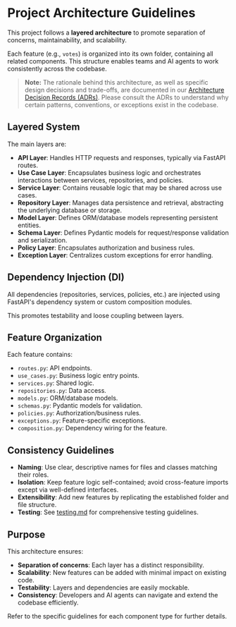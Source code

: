 # Project Architecture Guidelines

This project follows a **layered architecture** to promote separation of concerns, maintainability, and scalability.

Each feature (e.g., `votes`) is organized into its own folder, containing all related components. This structure enables teams and AI agents to work consistently across the codebase.

> **Note:** The rationale behind this architecture, as well as specific design decisions and trade-offs, are documented in our [Architecture Decision Records (ADRs)](../adr/). Please consult the ADRs to understand why certain patterns, conventions, or exceptions exist in the codebase.

## Layered System

The main layers are:

- **API Layer**: Handles HTTP requests and responses, typically via FastAPI routes.
- **Use Case Layer**: Encapsulates business logic and orchestrates interactions between services, repositories, and policies.
- **Service Layer**: Contains reusable logic that may be shared across use cases.
- **Repository Layer**: Manages data persistence and retrieval, abstracting the underlying database or storage.
- **Model Layer**: Defines ORM/database models representing persistent entities.
- **Schema Layer**: Defines Pydantic models for request/response validation and serialization.
- **Policy Layer**: Encapsulates authorization and business rules.
- **Exception Layer**: Centralizes custom exceptions for error handling.

## Dependency Injection (DI)

All dependencies (repositories, services, policies, etc.) are injected using FastAPI's dependency system or custom composition modules.

This promotes testability and loose coupling between layers.

## Feature Organization

Each feature contains:

- `routes.py`: API endpoints.
- `use_cases.py`: Business logic entry points.
- `services.py`: Shared logic.
- `repositories.py`: Data access.
- `models.py`: ORM/database models.
- `schemas.py`: Pydantic models for validation.
- `policies.py`: Authorization/business rules.
- `exceptions.py`: Feature-specific exceptions.
- `composition.py`: Dependency wiring for the feature.

## Consistency Guidelines

- **Naming**: Use clear, descriptive names for files and classes matching their roles.
- **Isolation**: Keep feature logic self-contained; avoid cross-feature imports except via well-defined interfaces.
- **Extensibility**: Add new features by replicating the established folder and file structure.
- **Testing**: See [testing.md](testing.md) for comprehensive testing guidelines.

## Purpose

This architecture ensures:

- **Separation of concerns**: Each layer has a distinct responsibility.
- **Scalability**: New features can be added with minimal impact on existing code.
- **Testability**: Layers and dependencies are easily mockable.
- **Consistency**: Developers and AI agents can navigate and extend the codebase efficiently.

Refer to the specific guidelines for each component type for further details.